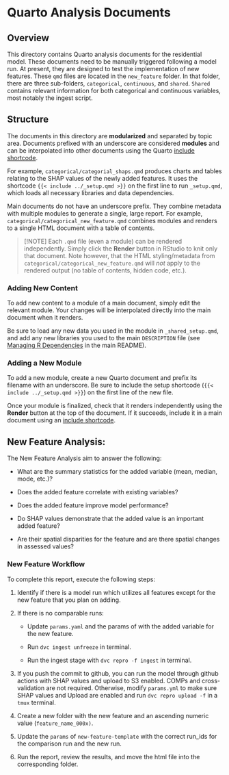 # Quarto Analysis Documents

## Overview

This directory contains Quarto analysis documents for the residential model. These documents need to be manually triggered following a model run. At present, they are designed to test the implementation of new features. These `qmd` files are located in the `new_feature` folder. In that folder, there are three sub-folders, `categorical`, `continuous`, and `shared`. `Shared` contains relevant information for both categorical and continuous variables, most notably the ingest script.

## Structure

The documents in this directory are **modularized** and separated by topic area. Documents prefixed with an underscore are considered **modules** and can be interpolated into other documents using the Quarto [include shortcode](https://quarto.org/docs/authoring/includes.html).

For example, `categorical/categorial_shaps.qmd` produces charts and tables relating to the SHAP values of the newly added features. It uses the shortcode `{{< include ../_setup.qmd >}}` on the first line to run `_setup.qmd`, which loads all necessary libraries and data dependencies.

Main documents do not have an underscore prefix. They combine metadata with multiple modules to generate a single, large report. For example, `categorical/categorical_new_feature.qmd` combines modules and renders to a single HTML document with a table of contents.

> \[!NOTE\] Each `.qmd` file (even a module) can be rendered independently. Simply click the **Render** button in RStudio to knit only that document. Note however, that the HTML styling/metadata from `categorical/categorical_new_feature.qmd` will *not* apply to the rendered output (no table of contents, hidden code, etc.).

### Adding New Content

To add new content to a module of a main document, simply edit the relevant module. Your changes will be interpolated directly into the main document when it renders.

Be sure to load any new data you used in the module in `_shared_setup.qmd`, and add any new libraries you used to the main `DESCRIPTION` file (see [Managing R Dependencies](https://github.com/ccao-data/model-res-avm?tab=readme-ov-file#managing-r-dependencies) in the main README).

### Adding a New Module

To add a new module, create a new Quarto document and prefix its filename with an underscore. Be sure to include the setup shortcode (`{{< include ../_setup.qmd >}}`) on the first line of the new file.

Once your module is finalized, check that it renders independently using the **Render** button at the top of the document. If it succeeds, include it in a main document using an [include shortcode](https://quarto.org/docs/authoring/includes.html).

## New Feature Analysis:

The New Feature Analysis aim to answer the following:

-   What are the summary statistics for the added variable (mean, median, mode, etc.)?

-   Does the added feature correlate with existing variables?

-   Does the added feature improve model performance?

-   Do SHAP values demonstrate that the added value is an important added feature?

-   Are their spatial disparities for the feature and are there spatial changes in assessed values?

### New Feature Workflow

To complete this report, execute the following steps:

1.  Identify if there is a model run which utilizes all features except for the new feature that you plan on adding.

2.  If there is no comparable runs:

    -   Update `params.yaml` and the params of with the added variable for the new feature.

    -   Run `dvc ingest unfreeze` in terminal.

    -   Run the ingest stage with `dvc repro -f ingest` in terminal.

3.  If you push the commit to github, you can run the model through github actions with SHAP values and upload to S3 enabled. COMPs and cross-validation are not required. Otherwise, modify `params.yml` to make sure SHAP values and Upload are enabled and run `dvc repro upload -f` in a `tmux` terminal.

4.  Create a new folder with the new feature and an ascending numeric value (`feature_name_000x)`.

5.  Update the `params` of `new-feature-template` with the correct run_ids for the comparison run and the new run.

6.  Run the report, review the results, and move the html file into the corresponding folder.
